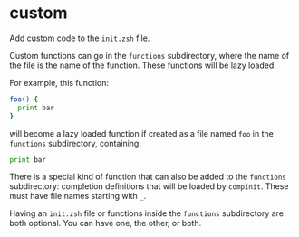 custom
======

Add custom code to the `init.zsh` file.

Custom functions can go in the `functions` subdirectory, where the name of the
file is the name of the function. These functions will be lazy loaded.

For example, this function:
```zsh
foo() {
  print bar
}
```

will become a lazy loaded function if created as a file named `foo` in the
`functions` subdirectory, containing:
```zsh
print bar
```

There is a special kind of function that can also be added to the `functions`
subdirectory: completion definitions that will be loaded by `compinit`. These
must have file names starting with `_`.

Having an `init.zsh` file or functions inside the `functions` subdirectory are
both optional. You can have one, the other, or both.
